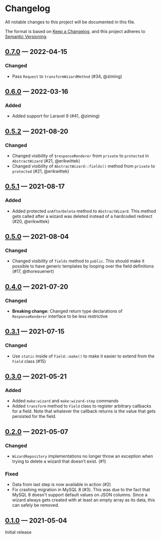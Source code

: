 # Changelog

All notable changes to this project will be documented in this file.

The format is based on [Keep a Changelog](https://keepachangelog.com/en/1.0.0/), 
and this project adheres to [Semantic Versioning](https://semver.org/spec/v2.0.0.html).

## [0.7.0] — 2022-04-15

### Changed

- Pass `Request` to `transformWizardMethod` (#34, @ziming)

## [0.6.0] — 2022-03-16

### Added

- Added support for Laravel 9 (#41, @ziming)

## [0.5.2] — 2021-08-20

### Changed

- Changed visibility of `$responseRenderer` from `private` to `protected` in `AbstractWizard` (#21, @erikwittek)
- Changed visibility of `AbstractWizard::fields()` method from `private` to `protected` (#21, @erikwittek)

## [0.5.1] — 2021-08-17

### Added

- Added protected `onAfterDelete` method to `AbstractWizard`. This method gets called
  after a wizard was deleted instead of a hardcoded redirect (#20, @erikwittek)

## [0.5.0] — 2021-08-04

### Changed

- Changed visibility of `fields` method to `public`. This should make it possible to have generic
  templates by looping over the field definitions (#17, @thoresuenert)

## [0.4.0] — 2021-07-20

### Changed

- **Breaking change:** Changed return type declarations of `ResponseRenderer` interface to be less restrictive

## [0.3.1] — 2021-07-15

### Changed

- Use `static` inside of `Field::make()` to make it easier to extend from the `Field` class (#15)

## [0.3.0] — 2021-05-21

### Added

- Added `make:wizard` and `make:wizard-step` commands
- Added `transform` method to `Field` class to register arbitrary callbacks for a field.
  Note that whatever the callback returns is the value that gets persisted for the field.

## [0.2.0] — 2021-05-07

### Changed

- `WizardRepository` implementations no longer throw an exception when trying to delete
  a wizard that doesn’t exist. (#1)

### Fixed

- Data from last step is now available in action (#2)
- Fix crashing migration in MySQL 8 (#3). This was due to the fact that MySQL 8 doesn't
  support default values on JSON columns. Since a wizard always gets created
  with at least an empty array as its data, this can safely be removed.

## [0.1.0] — 2021-05-04

Initial release

[0.7.0]: https://github.com/laravel-arcanist/arcanist/compare/0.6.0...0.7.0
[0.6.0]: https://github.com/laravel-arcanist/arcanist/compare/0.5.2...0.6.0
[0.5.2]: https://github.com/laravel-arcanist/arcanist/compare/0.5.1...0.5.2
[0.5.1]: https://github.com/laravel-arcanist/arcanist/compare/0.5.0...0.5.1
[0.5.0]: https://github.com/laravel-arcanist/arcanist/compare/0.4.0...0.5.0
[0.4.0]: https://github.com/laravel-arcanist/arcanist/compare/0.3.1...0.4.0
[0.3.1]: https://github.com/laravel-arcanist/arcanist/compare/0.3.0...0.3.1
[0.3.0]: https://github.com/laravel-arcanist/arcanist/compare/0.2.0...0.3.0
[0.2.0]: https://github.com/laravel-arcanist/arcanist/compare/0.1.0...0.2.0
[0.1.0]: https://github.com/laravel-arcanist/arcanist/releases/tag/0.1.0
